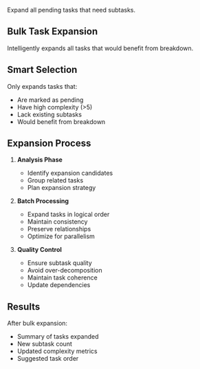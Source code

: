 Expand all pending tasks that need subtasks.

## Bulk Task Expansion

Intelligently expands all tasks that would benefit from breakdown.

## Smart Selection

Only expands tasks that:
- Are marked as pending
- Have high complexity (>5)
- Lack existing subtasks
- Would benefit from breakdown

## Expansion Process

1. **Analysis Phase**
   - Identify expansion candidates
   - Group related tasks
   - Plan expansion strategy

2. **Batch Processing**
   - Expand tasks in logical order
   - Maintain consistency
   - Preserve relationships
   - Optimize for parallelism

3. **Quality Control**
   - Ensure subtask quality
   - Avoid over-decomposition
   - Maintain task coherence
   - Update dependencies

## Results

After bulk expansion:
- Summary of tasks expanded
- New subtask count
- Updated complexity metrics
- Suggested task order